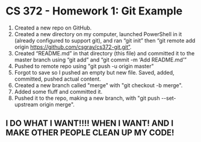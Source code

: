 # CS 372 - Homework 1: Git Example
1. Created a new repo on GitHub.
2. Created a new directory on my computer, launched PowerShell in it (already configured to support git), and ran “git init” then “git remote add origin https://github.com/csgray/cs372-git.git”.
3. Created “README.md” in that directory (this file) and committed it to the master branch using “git add” and “git commit -m ‘Add README.md’”
4. Pushed to remote repo using "git push -u origin master"
5. Forgot to save so I pushed an empty but new file. Saved, added, committed, pushed actual content.
6. Created a new branch called "merge" with "git checkout -b merge".
7. Added some fluff and committed it.
8. Pushed it to the repo, making a new branch, with "git push --set-upstream origin merge".

## I DO WHAT I WANT!!!! WHEN I WANT! AND I MAKE OTHER PEOPLE CLEAN UP MY CODE!
